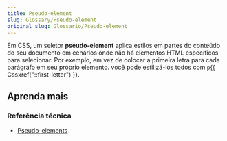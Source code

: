 ```yaml
---
title: Pseudo-element
slug: Glossary/Pseudo-element
original_slug: Glossario/Pseudo-element
---
```


Em CSS, um seletor **pseudo-element** aplica estilos em partes do conteúdo do seu documento em cenários onde não há elementos HTML específicos para selecionar. Por exemplo, em vez de colocar a primeira letra para cada parágrafo em seu próprio elemento. você pode estilizá-los todos com `p`{{ Cssxref("::first-letter") }}.

## Aprenda mais

### Referência técnica

- [Pseudo-elements](/pt-BR/docs/Web/CSS/Pseudo-elements)
